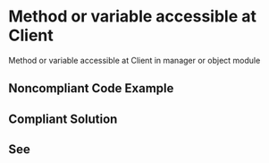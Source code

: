 # Method or variable accessible at Client

Method or variable accessible at Client in manager or object module

## Noncompliant Code Example

## Compliant Solution

## See

